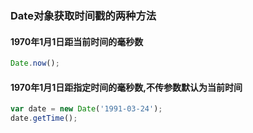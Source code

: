 ### Date对象获取时间戳的两种方法
#### 1970年1月1日距当前时间的毫秒数
```javascript
Date.now();
```
#### 1970年1月1日距指定时间的毫秒数,不传参数默认为当前时间
```javascript
var date = new Date('1991-03-24');
date.getTime();
```

